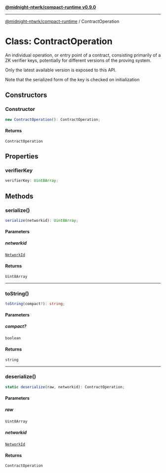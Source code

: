 [**@midnight-ntwrk/compact-runtime v0.9.0**](../README.md)

***

[@midnight-ntwrk/compact-runtime](../globals.md) / ContractOperation

# Class: ContractOperation

An individual operation, or entry point of a contract, consisting primarily
of a ZK verifier keys, potentially for different versions of the proving
system.

Only the latest available version is exposed to this API.

Note that the serialized form of the key is checked on initialization

## Constructors

### Constructor

```ts
new ContractOperation(): ContractOperation;
```

#### Returns

`ContractOperation`

## Properties

### verifierKey

```ts
verifierKey: Uint8Array;
```

## Methods

### serialize()

```ts
serialize(networkid): Uint8Array;
```

#### Parameters

##### networkid

[`NetworkId`](../enumerations/NetworkId.md)

#### Returns

`Uint8Array`

***

### toString()

```ts
toString(compact?): string;
```

#### Parameters

##### compact?

`boolean`

#### Returns

`string`

***

### deserialize()

```ts
static deserialize(raw, networkid): ContractOperation;
```

#### Parameters

##### raw

`Uint8Array`

##### networkid

[`NetworkId`](../enumerations/NetworkId.md)

#### Returns

`ContractOperation`
